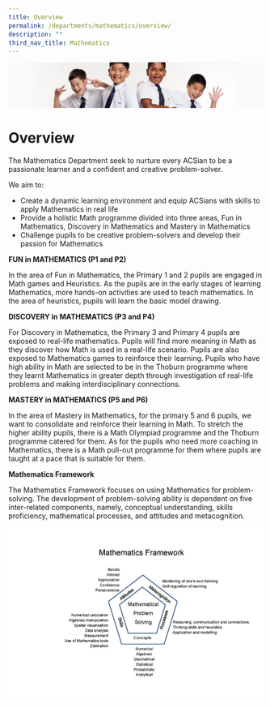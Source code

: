 ```yaml
---
title: Overview
permalink: /departments/mathematics/overview/
description: ""
third_nav_title: Mathematics
---
```


![](/images/Sub-banner2.jpg)

Overview
========

The Mathematics Department seek to nurture every ACSian to be a passionate learner and a confident and creative problem-solver.

We aim to:

*   Create a dynamic learning environment and equip ACSians with skills to apply Mathematics in real life
*   Provide a holistic Math programme divided into three areas, Fun in Mathematics, Discovery in Mathematics and Mastery in Mathematics
*   Challenge pupils to be creative problem-solvers and develop their passion for Mathematics

**FUN in MATHEMATICS (P1 and P2)**

In the area of Fun in Mathematics, the Primary 1 and 2 pupils are engaged in Math games and Heuristics. As the pupils are in the early stages of learning Mathematics, more hands-on activities are used to teach mathematics. In the area of heuristics, pupils will learn the basic model drawing.

**DISCOVERY in MATHEMATICS (P3 and P4)**

For Discovery in Mathematics, the Primary 3 and Primary 4 pupils are exposed to real-life mathematics. Pupils will find more meaning in Math as they discover how Math is used in a real-life scenario. Pupils are also exposed to Mathematics games to reinforce their learning. Pupils who have high ability in Math are selected to be in the Thoburn programme where they learnt Mathematics in greater depth through investigation of real-life problems and making interdisciplinary connections.

**MASTERY in MATHEMATICS (P5 and P6)**

In the area of Mastery in Mathematics, for the primary 5 and 6 pupils, we want to consolidate and reinforce their learning in Math. To stretch the higher ability pupils, there is a Math Olympiad programme and the Thoburn programme catered for them. As for the pupils who need more coaching in Mathematics, there is a Math pull-out programme for them where pupils are taught at a pace that is suitable for them.

**Mathematics Framework**

The Mathematics Framework focuses on using Mathematics for problem-solving. The development of problem-solving ability is dependent on five inter-related components, namely, conceptual understanding, skills proficiency, mathematical processes, and attitudes and metacognition.

![](/images/maths5.jpg)
